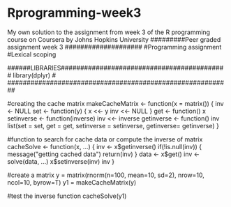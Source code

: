 # Rprogramming-week3
My own solution to the assignment from week 3 of the R programming course on Coursera by Johns Hopkins University
#########Peer graded assignment week 3 ####################
#Programming assignment
#Lexical scoping

######LIBRARIES###########################################
library(dplyr)                                           #
##########################################################

#creating the cache matrix
makeCacheMatrix <- function(x = matrix()) {
  inv <- NULL
  set <- function(y) {
    x <<- y
    inv <<- NULL
  }
  get <- function() x
  setinverse <- function(inverse) inv <<- inverse
  getinverse <- function() inv
  list(set = set, get = get,
       setinverse = setinverse,
       getinverse= getinverse)
}
  
#function to search for cache data or compute the inverse of matrix
cacheSolve <- function(x, ...) {
  inv <- x$getinverse()
  if(!is.null(inv)) {
    message("getting cached data")
    return(inv)
  }
  data <- x$get()
  inv <- solve(data, ...)
  x$setinverse(inv)
  inv
}

#create a matrix
y = matrix(rnorm(n=100, mean=10, sd=2),
           nrow=10, ncol=10, byrow=T)
y1 = makeCacheMatrix(y)

#test the inverse function
cacheSolve(y1)

